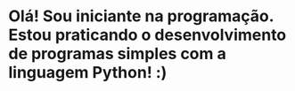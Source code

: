 # Olá! Sou iniciante na programação. Estou praticando o desenvolvimento de programas simples com a linguagem Python! :)
